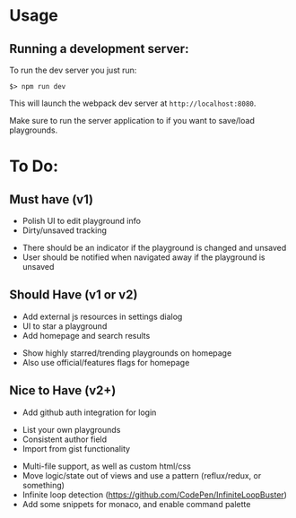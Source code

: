 # Usage

## Running a development server:

To run the dev server you just run:

```
$> npm run dev
```

This will launch the webpack dev server at `http://localhost:8080`.

Make sure to run the server application to if you want to save/load playgrounds.

# To Do:

## Must have (v1)

- Polish UI to edit playground info
- Dirty/unsaved tracking
 * There should be an indicator if the playground is changed and unsaved
 * User should be notified when navigated away if the playground is unsaved

## Should Have (v1 or v2)

- Add external js resources in settings dialog
- UI to star a playground
- Add homepage and search results
 * Show highly starred/trending playgrounds on homepage
 * Also use official/features flags for homepage

## Nice to Have (v2+)

- Add github auth integration for login
 * List your own playgrounds
 * Consistent author field
 * Import from gist functionality
- Multi-file support, as well as custom html/css
- Move logic/state out of views and use a pattern (reflux/redux, or something)
- Infinite loop detection (https://github.com/CodePen/InfiniteLoopBuster)
- Add some snippets for monaco, and enable command palette
